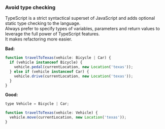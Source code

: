 ### Avoid type checking

TypeScript is a strict syntactical superset of JavaScript and adds optional static type checking to the language.  
Always prefer to specify types of variables, parameters and return values to leverage the full power of TypeScript features.  
It makes refactoring more easier.

**Bad:**

```js
function travelToTexas(vehicle: Bicycle | Car) {
  if (vehicle instanceof Bicycle) {
    vehicle.pedal(currentLocation, new Location('texas'));
  } else if (vehicle instanceof Car) {
    vehicle.drive(currentLocation, new Location('texas'));
  }
}
```

**Good:**

```js
type Vehicle = Bicycle | Car;

function travelToTexas(vehicle: Vehicle) {
  vehicle.move(currentLocation, new Location('texas'));
}
```
